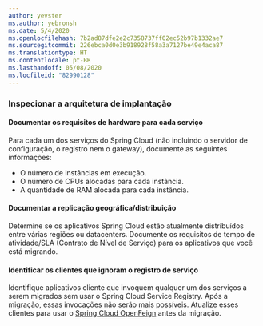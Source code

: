 ```yaml
---
author: yevster
ms.author: yebronsh
ms.date: 5/4/2020
ms.openlocfilehash: 7b2ad87dfe2e2c7358737ff02ec52b97b1332ae7
ms.sourcegitcommit: 226ebca0d0e3b918928f58a3a7127be49e4aca87
ms.translationtype: HT
ms.contentlocale: pt-BR
ms.lasthandoff: 05/08/2020
ms.locfileid: "82990128"
---
```

### <a name="inspect-the-deployment-architecture"></a>Inspecionar a arquitetura de implantação

#### <a name="document-hardware-requirements-for-each-service"></a>Documentar os requisitos de hardware para cada serviço

Para cada um dos serviços do Spring Cloud (não incluindo o servidor de configuração, o registro nem o gateway), documente as seguintes informações:

* O número de instâncias em execução.
* O número de CPUs alocadas para cada instância.
* A quantidade de RAM alocada para cada instância.

#### <a name="document-geo-replicationdistribution"></a>Documentar a replicação geográfica/distribuição

Determine se os aplicativos Spring Cloud estão atualmente distribuídos entre várias regiões ou datacenters. Documente os requisitos de tempo de atividade/SLA (Contrato de Nível de Serviço) para os aplicativos que você está migrando.

#### <a name="identify-clients-that-bypass-the-service-registry"></a>Identificar os clientes que ignoram o registro de serviço

Identifique aplicativos cliente que invoquem qualquer um dos serviços a serem migrados sem usar o Spring Cloud Service Registry. Após a migração, essas invocações não serão mais possíveis. Atualize esses clientes para usar o [Spring Cloud OpenFeign](https://spring.io/projects/spring-cloud-openfeign) antes da migração.
